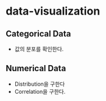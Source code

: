 # data-visualization

## Categorical Data
* 값의 분포를 확인한다.

## Numerical Data
* Distribution을 구한다
* Correlation을 구한다.